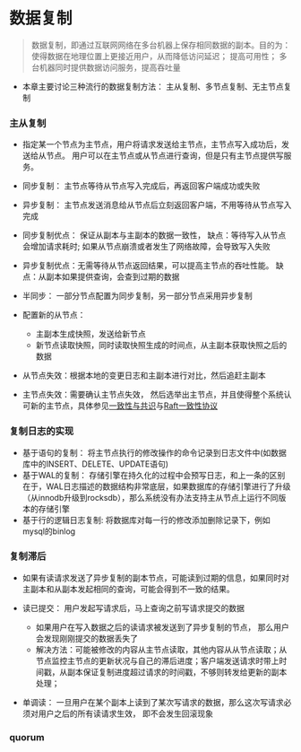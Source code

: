 # 数据复制

> 数据复制，即通过互联网网络在多台机器上保存相同数据的副本。目的为：使得数据在地理位置上更接近用户，从而降低访问延迟； 提高可用性； 多台机器同时提供数据访问服务，提高吞吐量

* 本章主要讨论三种流行的数据复制方法： 主从复制、多节点复制、无主节点复制

### 主从复制

* 指定某一个节点为主节点，用户将请求发送给主节点，主节点写入成功后，发送给从节点。 用户可以在主节点或从节点进行查询，但是只有主节点提供写服务。
* 同步复制： 主节点等待从节点写入完成后，再返回客户端成功或失败
* 异步复制： 主节点发送消息给从节点后立刻返回客户端，不用等待从节点写入完成

* 同步复制优点： 保证从副本与主副本的数据一致性， 缺点：等待写入从节点会增加请求耗时; 如果从节点崩溃或者发生了网络故障，会导致写入失败
* 异步复制优点：无需等待从节点返回结果，可以提高主节点的吞吐性能。 缺点：从副本如果提供查询，会查到过期的数据
* 半同步： 一部分节点配置为同步复制，另一部分节点采用异步复制
* 配置新的从节点： 
  * 主副本生成快照，发送给新节点
  * 新节点读取快照，同时读取快照生成的时间点，从主副本获取快照之后的数据

* 从节点失效：根据本地的变更日志和主副本进行对比，然后追赶主副本
* 主节点失效：需要确认主节点失效， 然后选举出主节点，并且使得整个系统认可新的主节点，具体参见[一致性与共识](/ddia/ddia_9.md)与[Raft一致性协议](/papers/raft.md)

### 复制日志的实现

* 基于语句的复制： 将主节点执行的修改操作的命令记录到日志文件中(如数据库中的INSERT、DELETE、UPDATE语句)
* 基于WAL的复制： 存储引擎在持久化的过程中会预写日志，和上一条的区别在于，WAL日志描述的数据结构非常底层，如果数据库的存储引擎进行了升级（从innodb升级到rocksdb），那么系统没有办法支持主从节点上运行不同版本的存储引擎
* 基于行的逻辑日志复制: 将数据库对每一行的修改添加删除记录下，例如mysql的binlog

### 复制滞后

* 如果有读请求发送了异步复制的副本节点，可能读到过期的信息，如果同时对主副本和从副本发起相同的查询，可能会得到不一致的结果。

* 读已提交： 用户发起写请求后，马上查询之前写请求提交的数据
  * 如果用户在写入数据之后的读请求被发送到了异步复制的节点， 那么用户会发现刚刚提交的数据丢失了
  * 解决方法：可能被修改的内容从主节点读取，其他内容从从节点读取；从节点监控主节点的更新状况与自己的滞后进度；客户端发送请求时带上时间戳，从副本保证复制进度超过请求的时间戳，不够则转发给更新的副本处理；

* 单调读： 一旦用户在某个副本上读到了某次写请求的数据，那么这次写请求必须对用户之后的所有读请求生效， 即不会发生回滚现象

### quorum

